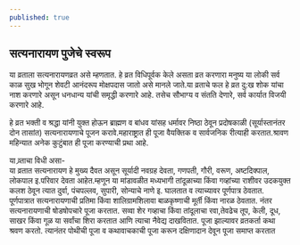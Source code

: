 ```yaml
---
published: true
---
```

## सत्यनारायण पुजेचे स्वरूप

या व्रताला सत्यनारायणव्रत असे म्हणतात. हे व्रत विधिपूर्वक केले असता व्रत करणारा मनुष्य या लोकी सर्व काळ सुख भोगून शेवटी आनंदरूप मोक्षपदास जातो असे मानले जाते.या व्रताचे फल हे व्रत दु:ख शोक यांचा नाश करणारे असून धनधान्य यांची समृद्धी करणारे आहे. तसेच सौभाग्य व संतति देणारे, सर्व कार्यात विजयी करणारे आहे. 

हे व्रत भक्ती व श्रद्धा यांनी युक्त होऊन ब्राह्मण व बांधव यांसह धर्मावर निष्ठा ठेवून प्रदोषकाळी (सूर्यास्तानंतर दोन तासांत) सत्यनारायणाचे पूजन करावे.महाराष्ट्रात ही पूजा वैयक्तिक व सार्वजनिक रीत्याही करतात.श्रावण महिन्यात अनेक कुटुंबात ही पूजा करण्याची प्रथा आहे.

या व्र्ताचा विधी असा-  
या व्रतात सत्यनारायण हे मुख्य दैवत असून सूर्यादी नवग्रह देवता, गणपती, गौरी, वरूण, अष्टदिक्पाल, लोकपाल इ.परिवार देवता आहेत.म्हणून या मांडावळीत मध्यभागी तांदूळाच्या किंवा गव्हांच्या राशीवर उदकयुक्त कलश ठेवून त्यात दुर्वा, पंचपल्लव, सुपारी, सोन्याचे नाणे इ. घालतात व त्याच्यावर पूर्णपात्र ठेवतात. पूर्णपात्रात सत्यनारायणाची प्रतिमा किंवा शालिग्रामशिलावा बाळकृष्णाची मूर्ती किंवा नारळ ठेवतात. नंतर सत्यनारायणाची षोडषोपचारे पूजा करतात. सव्वा शेर गव्हाचा किंवा तांदूलाचा रवा,तेवढेच तूप, केली, दूध, साखर किंवा गूळ या सर्वांचा शिरा करतात आणि त्याचा नैवेद्य दाखवितात. पूजा झाल्यावर व्रतकर्ता कथा श्रवण करतो. त्यानंतर पोथीची पूजा व कथावाचकाची पूजा करून दक्षिणादान देवून पूजा समाप्त करतात
